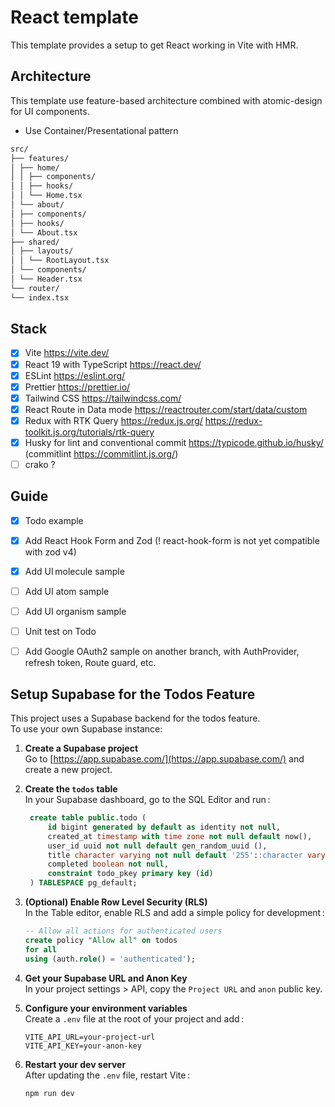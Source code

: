 # React template

This template provides a setup to get React working in Vite with HMR.

## Architecture

This template use feature-based architecture combined with atomic-design for UI components.

- Use Container/Presentational pattern

```md
src/
├── features/
│ ├── home/
│ │ ├── components/
│ │ ├── hooks/
│ │ └── Home.tsx
│ └── about/
│ ├── components/
│ ├── hooks/
│ └── About.tsx
├── shared/
│ ├── layouts/
│ │ └── RootLayout.tsx
│ └── components/
│ └── Header.tsx
└── router/
└── index.tsx
```

## Stack

- [x] Vite <https://vite.dev/>
- [x] React 19 with TypeScript <https://react.dev/>
- [x] ESLint <https://eslint.org/>
- [x] Prettier <https://prettier.io/>
- [x] Tailwind CSS <https://tailwindcss.com/>
- [x] React Route in Data mode <https://reactrouter.com/start/data/custom>
- [x] Redux with RTK Query <https://redux.js.org/> <https://redux-toolkit.js.org/tutorials/rtk-query>
- [x] Husky for lint and conventional commit <https://typicode.github.io/husky/> (commitlint <https://commitlint.js.org/>)
- [ ] crako ?

## Guide

- [x] Todo example
- [x] Add React Hook Form and Zod (! react-hook-form is not yet compatible with zod v4)
- [x] Add UI molecule sample
- [ ] Add UI atom sample
- [ ] Add UI organism sample
- [ ] Unit test on Todo

- [ ] Add Google OAuth2 sample on another branch, with AuthProvider, refresh token, Route guard, etc.

## Setup Supabase for the Todos Feature

This project uses a Supabase backend for the todos feature.  
To use your own Supabase instance:

1. **Create a Supabase project**  
   Go to [https://app.supabase.com/](https://app.supabase.com/) and create a new project.

2. **Create the `todos` table**  
   In your Supabase dashboard, go to the SQL Editor and run :

   ```sql
    create table public.todo (
        id bigint generated by default as identity not null,
        created_at timestamp with time zone not null default now(),
        user_id uuid not null default gen_random_uuid (),
        title character varying not null default '255'::character varying,
        completed boolean not null,
        constraint todo_pkey primary key (id)
    ) TABLESPACE pg_default;
   ```

3. **(Optional) Enable Row Level Security (RLS)**  
   In the Table editor, enable RLS and add a simple policy for development :

   ```sql
   -- Allow all actions for authenticated users
   create policy "Allow all" on todos
   for all
   using (auth.role() = 'authenticated');
   ```

4. **Get your Supabase URL and Anon Key**  
   In your project settings > API, copy the `Project URL` and `anon` public key.

5. **Configure your environment variables**  
   Create a `.env` file at the root of your project and add :

   ```
   VITE_API_URL=your-project-url
   VITE_API_KEY=your-anon-key
   ```

6. **Restart your dev server**  
   After updating the `.env` file, restart Vite :

   ```sh
   npm run dev
   ```
